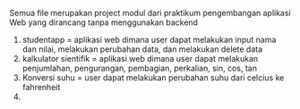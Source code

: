 Semua file merupakan project modul dari praktikum pengembangan aplikasi Web yang dirancang tanpa menggunakan backend
  1. studentapp = aplikasi web dimana user dapat melakukan input nama dan nilai, melakukan perubahan data, dan melakukan delete data
  2. kalkulator sientifik = aplikasi web dimana user dapat melakukan penjumlahan, pengurangan, pembagian, perkalian, sin, cos, tan
  3. Konversi suhu = user dapat melakukan perubahan suhu dari celcius ke fahrenheit
  4. 
